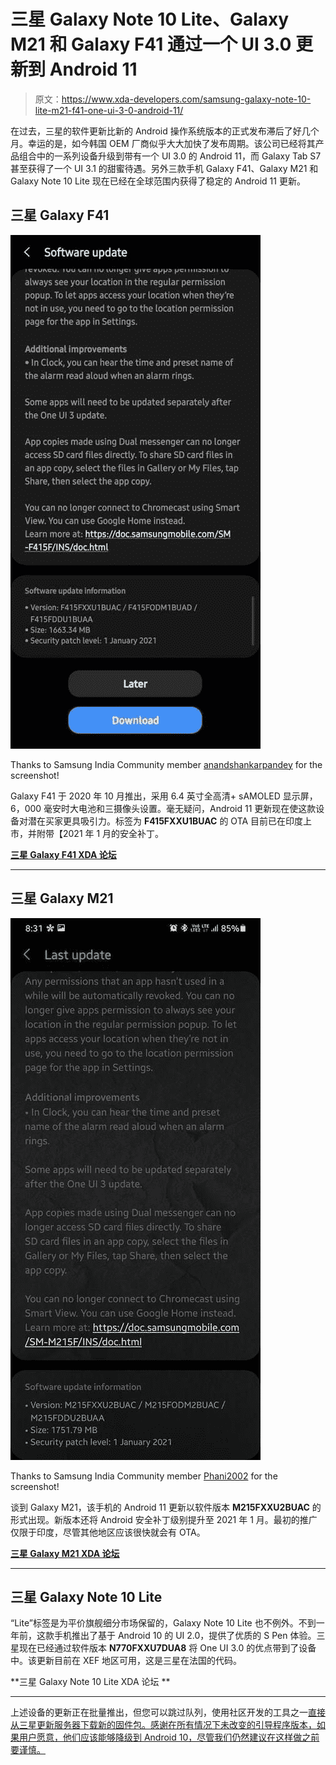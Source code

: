 # 三星 Galaxy Note 10 Lite、Galaxy M21 和 Galaxy F41 通过一个 UI 3.0 更新到 Android 11

> 原文：<https://www.xda-developers.com/samsung-galaxy-note-10-lite-m21-f41-one-ui-3-0-android-11/>

在过去，三星的软件更新比新的 Android 操作系统版本的正式发布滞后了好几个月。幸运的是，如今韩国 OEM 厂商似乎大大加快了发布周期。该公司已经将其产品组合中的一系列设备升级到带有一个 UI 3.0 的 Android 11，而 Galaxy Tab S7 甚至获得了一个 UI 3.1 的甜蜜待遇。另外三款手机 Galaxy F41、Galaxy M21 和 Galaxy Note 10 Lite 现在已经在全球范围内获得了稳定的 Android 11 更新。

## 三星 Galaxy F41

 <picture>![Samsung Galaxy F41 Android 11 One UI 3.0](img/8eb6e9cfc9601f5d999e3d573ba61208.png)</picture> 

Thanks to Samsung India Community member [anandshankarpandey](https://r2.community.samsung.com/t5/user/viewprofilepage/user-id/721162) for the screenshot!

Galaxy F41 于 2020 年 10 月推出，采用 6.4 英寸全高清+ sAMOLED 显示屏，6，000 毫安时大电池和三摄像头设置。毫无疑问，Android 11 更新现在使这款设备对潜在买家更具吸引力。标签为 **F415FXXU1BUAC** 的 OTA 目前已在印度上市，并附带【2021 年 1 月的安全补丁。

**[三星 Galaxy F41 XDA 论坛](https://forum.xda-developers.com/c/samsung-galaxy-f41.11691/)**

* * *

## 三星 Galaxy M21

 <picture>![Samsung Galaxy M21 Android 11 One UI 3.0](img/3f7f6e90ab3d0cde5f93d7b9900d063e.png)</picture> 

Thanks to Samsung India Community member [Phani2002](https://r2.community.samsung.com/t5/user/viewprofilepage/user-id/13395848) for the screenshot!

谈到 Galaxy M21，该手机的 Android 11 更新以软件版本 **M215FXXU2BUAC** 的形式出现。新版本还将 Android 安全补丁级别提升至 2021 年 1 月。最初的推广仅限于印度，尽管其他地区应该很快就会有 OTA。

**[三星 Galaxy M21 XDA 论坛](https://forum.xda-developers.com/c/samsung-galaxy-m21.11849/)**

* * *

## 三星 Galaxy Note 10 Lite

“Lite”标签是为平价旗舰细分市场保留的，Galaxy Note 10 Lite 也不例外。不到一年前，这款手机推出了基于 Android 10 的 UI 2.0，提供了优质的 S Pen 体验。三星现在已经通过软件版本 **N770FXXU7DUA8** 将 One UI 3.0 的优点带到了设备中。该更新目前在 XEF 地区可用，这是三星在法国的代码。

**三星 Galaxy Note 10 Lite XDA 论坛 **

* * *

上述设备的更新正在批量推出，但您可以跳过队列，使用社区开发的工具之一[直接从三星更新服务器下载新的固件包。感谢在所有情况下未改变的引导程序版本，如果用户愿意，他们应该能够降级到 Android 10，尽管我们仍然建议在这样做之前要谨慎。](https://www.xda-developers.com/download-samsung-updates-free-tools/)